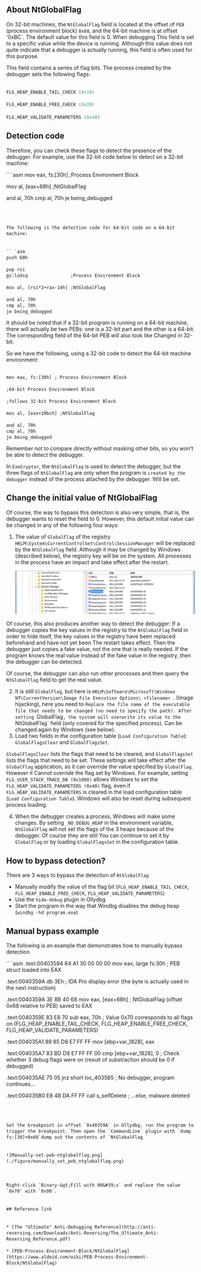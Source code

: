 ## About NtGlobalFlag


On 32-bit machines, the `NtGlobalFlag` field is located at the offset of `PEB` (process environment block) `0x68`, and the 64-bit machine is at offset &#39;0xBC`. The default value for this field is 0. When debugging This field is set to a specific value while the device is running. Although this value does not quite indicate that a debugger is actually running, this field is often used for this purpose.


This field contains a series of flag bits. The process created by the debugger sets the following flags:


```c

FLG_HEAP_ENABLE_TAIL_CHECK (0x10)

FLG_HEAP_ENABLE_FREE_CHECK (0x20)

FLG_HEAP_VALIDATE_PARAMETERS (0x40)

```



## Detection code


Therefore, you can check these flags to detect the presence of the debugger. For example, use the 32-bit code below to detect on a 32-bit machine:


`` `asm
mov eax, fs:[30h] ;Process Environment Block

mov al, [eax+68h] ;NtGlobalFlag

and al, 70h
cmp al, 70h
je being_debugged

```



The following is the detection code for 64-bit code on a 64-bit machine:


`` `asm
push 60h

pop rsi
gs:lodsq                ;Process Environment Block

mov al, [rsi*2+rax-14h] ;NtGlobalFlag

and al, 70h
cmp al, 70h
je being_debugged

```



It should be noted that if a 32-bit program is running on a 64-bit machine, there will actually be two PEBs: one is a 32-bit part and the other is a 64-bit. The corresponding field of the 64-bit PEB will also look like Changed in 32-bit.


So we have the following, using a 32-bit code to detect the 64-bit machine environment:


```

mov eax, fs:[30h] ; Process Environment Block

;64-bit Process Environment Block

;follows 32-bit Process Environment Block

mov al, [eax+10bch] ;NtGlobalFlag

and al, 70h
cmp al, 70h
je being_debugged

```



Remember not to compare directly without masking other bits, so you won&#39;t be able to detect the debugger.


In `ExeCryptor`, the `NtGlobalFlag` is used to detect the debugger, but the three flags of `NtGlobalFlag` are only when the program is `created by the debugger` instead of the process attached by the debugger. Will be set.


## Change the initial value of NtGlobalFlag


Of course, the way to bypass this detection is also very simple, that is, the debugger wants to reset the field to 0. However, this default initial value can be changed in any of the following four ways:


1. The value of `GlobalFlag` of the registry `HKLM\System\CurrentControlSet\Control\SessionManager` will be replaced by the `NtGlobalFlag` field. Although it may be changed by Windows (described below), the registry key will be on the system. All processes in the process have an impact and take effect after the restart.


    ![GlobalFlag.png](./figure/globalflag.png)



Of course, this also produces another way to detect the debugger: If a debugger copies the key values in the registry to the `NtGlobalFlag` field in order to hide itself, the key values in the registry have been replaced beforehand and have not yet been The restart takes effect. Then the debugger just copies a fake value, not the one that is really needed. If the program knows the real value instead of the fake value in the registry, then the debugger can be detected.


Of course, the debugger can also run other processes and then query the `NtGlobalFlag` field to get the real value.


2. It is still `GlobalFlag`, but here is `HKLM\Software\Microsoft\Windows NT\CurrentVersion\Image File Execution Options\ <filename> `. (Image hijacking), here you need to <filename> `Replace the file name of the executable file that needs to be changed (no need to specify the path). After setting `GlobalFlag`, the system will overwrite its value to the `NtGlobalFlag` field (only covered for the specified process). Can be changed again by Windows (see below).
3. Load two fields in the configuration table (`Load Configuration Table`): `GlobalFlagsClear` and `GlobalFlagsSet`.


`GlobalFlagsClear` lists the flags that need to be cleared, and `GlobalFlagsSet` lists the flags that need to be set. These settings will take effect after the `GlobalFlag` application, so it can override the value specified by `GlobalFlag`. However it Cannot override the flag set by Windows. For example, setting `FLG_USER_STACK_TRACE_DB (0x1000)` allows Windows to set the `FLG_HEAP_VALIDATE_PARAMETERS (0x40)` flag, even if `FLG_HEAP_VALIDATE_PARAMETERS` is cleared in the load configuration table (`Load Configuration Table`). Windows will also be reset during subsequent process loading.


4. When the debugger creates a process, Windows will make some changes. By setting `_NO_DEBUG_HEAP` in the environment variable, `NtGlobalFlag` will not set the flags of the 3 heaps because of the debugger. Of course they are still You can continue to set it by `GlobalFlag` or by loading `GlobalFlagsSet` in the configuration table.




## How to bypass detection?


There are 3 ways to bypass the detection of `NtGlobalFlag`


* Manually modify the value of the flag bit (`FLG_HEAP_ENABLE_TAIL_CHECK`, `FLG_HEAP_ENABLE_FREE_CHECK`, `FLG_HEAP_VALIDATE_PARAMETERS`)
* Use the `hide-debug` plugin in Ollydbg
* Start the program in the way that Windbg disables the debug heap (`windbg -hd program.exe`)


## Manual bypass example


The following is an example that demonstrates how to manually bypass detection.


`` `asm
.text:00403594     64 A1 30 00 00 00          mov     eax, large fs:30h   ; PEB struct loaded into EAX

.text:0040359A                                db      3Eh                 ; IDA Pro display error (the byte is actually used in the next instruction)

.text:0040359A     3E 8B 40 68                mov     eax, [eax+68h]      ; NtGlobalFlag (offset 0x68 relative to PEB) saved to EAX

.text:0040359E     83 E8 70                   sub     eax, 70h            ; Value 0x70 corresponds to all flags on (FLG_HEAP_ENABLE_TAIL_CHECK, FLG_HEAP_ENABLE_FREE_CHECK, FLG_HEAP_VALIDATE_PARAMETERS)

.text:004035A1     89 85 D8 E7 FF FF          mov     [ebp+var_1828], eax

.text:004035A7     83 BD D8 E7 FF FF 00       cmp     [ebp+var_1828], 0   ; Check whether 3 debug flags were on (result of substraction should be 0 if debugged)

.text:004035AE     75 05                      jnz     short loc_4035B5    ; No debugger, program continues...

.text:004035B0     E8 4B DA FF FF             call    s_selfDelete        ; ...else, malware deleted

```



Set the breakpoint in offset `0x40359A` in Ollydbg, run the program to trigger the breakpoint. Then open the `CommandLine` plugin with `dump fs:[30]+0x68`dump out the contents of `NtGlobalFlag `


![Manually-set-peb-ntglobalflag.png](./figure/manually_set_peb_ntglobalflag.png)



Right-click `Binary-&gt;Fill with 00&#39;s` and replace the value `0x70` with `0x00`.


## Reference link


* [The "Ultimate" Anti-Debugging Reference](http://anti-reversing.com/Downloads/Anti-Reversing/The_Ultimate_Anti-Reversing_Reference.pdf)

* [PEB-Process-Environment-Block/NtGlobalFlag](https://www.aldeid.com/wiki/PEB-Process-Environment-Block/NtGlobalFlag)
